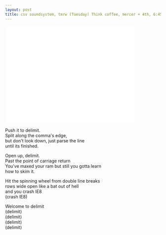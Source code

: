```yaml
---
layout: post
title: csv soundsystem, tmrw (Tuesday) Think coffee, mercer + 4th, 6:45pm
---
```



<iframe width="420" height="315" src="//www.youtube.com/embed/9D-QD_HIfjA" frameborder="0" allowfullscreen></iframe>

Push it to delimit. <br/>
Split along the comma's edge, <br/>
but don't look down, just parse the line <br/>
until its finished. <br/>

Open up, delimit. <br/>
Past the point of carriage return <br/>
You've maxed your ram but still you gotta learn <br/>
how to skim it. <br/>

Hit the spinning wheel from double line breaks <br/>
rows wide open like a bat out of hell <br/>
and you crash IE8 <br/>
(crash IE8) <br/>

Welcome to delimit <br/>
(delimit) <br/>
(delimit) <br/>
(delimit) <br/>
(delimit) <br/>
